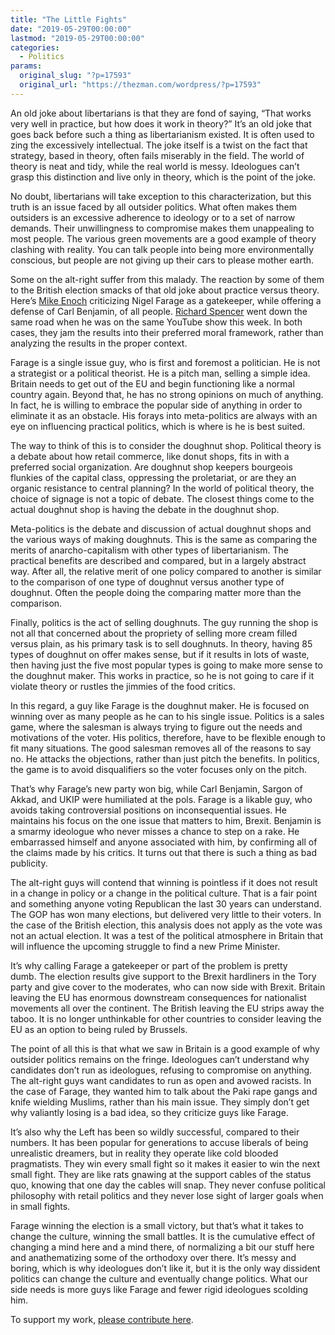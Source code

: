 ```yaml
---
title: "The Little Fights"
date: "2019-05-29T00:00:00"
lastmod: "2019-05-29T00:00:00"
categories:
  - Politics
params:
  original_slug: "?p=17593"
  original_url: "https://thezman.com/wordpress/?p=17593"
---
```


An old joke about libertarians is that they are fond of saying, “That
works very well in practice, but how does it work in theory?” It’s an
old joke that goes back before such a thing as libertarianism existed.
It is often used to zing the excessively intellectual. The joke itself
is a twist on the fact that strategy, based in theory, often fails
miserably in the field. The world of theory is neat and tidy, while the
real world is messy. Ideologues can’t grasp this distinction and live
only in theory, which is the point of the joke.

No doubt, libertarians will take exception to this characterization, but
this truth is an issue faced by all outsider politics. What often makes
them outsiders is an excessive adherence to ideology or to a set of
narrow demands. Their unwillingness to compromise makes them unappealing
to most people. The various green movements are a good example of theory
clashing with reality. You can talk people into being more
environmentally conscious, but people are not giving up their cars to
please mother earth.

Some on the alt-right suffer from this malady. The reaction by some of
them to the British election smacks of that old joke about practice
versus theory. Here’s
<a href="https://www.youtube.com/watch?v=tOC0N4cHe6w"
rel="noopener noreferrer" target="_blank">Mike Enoch</a> criticizing
Nigel Farage as a gatekeeper, while offering a defense of Carl Benjamin,
of all people. <a href="https://www.youtube.com/watch?v=bbwpyd0D6-M"
rel="noopener noreferrer" target="_blank">Richard Spencer</a> went down
the same road when he was on the same YouTube show this week. In both
cases, they jam the results into their preferred moral framework, rather
than analyzing the results in the proper context.

Farage is a single issue guy, who is first and foremost a politician. He
is not a strategist or a political theorist. He is a pitch man, selling
a simple idea. Britain needs to get out of the EU and begin functioning
like a normal country again. Beyond that, he has no strong opinions on
much of anything. In fact, he is willing to embrace the popular side of
anything in order to eliminate it as an obstacle. His forays into
meta-politics are always with an eye on influencing practical politics,
which is where is he is best suited.

The way to think of this is to consider the doughnut shop. Political
theory is a debate about how retail commerce, like donut shops, fits in
with a preferred social organization. Are doughnut shop keepers
bourgeois flunkies of the capital class, oppressing the proletariat, or
are they an organic resistance to central planning? In the world of
political theory, the choice of signage is not a topic of debate. The
closest things come to the actual doughnut shop is having the debate in
the doughnut shop.

Meta-politics is the debate and discussion of actual doughnut shops and
the various ways of making doughnuts. This is the same as comparing the
merits of anarcho-capitalism with other types of libertarianism. The
practical benefits are described and compared, but in a largely abstract
way. After all, the relative merit of one policy compared to another is
similar to the comparison of one type of doughnut versus another type of
doughnut. Often the people doing the comparing matter more than the
comparison.

Finally, politics is the act of selling doughnuts. The guy running the
shop is not all that concerned about the propriety of selling more cream
filled versus plain, as his primary task is to sell doughnuts. In
theory, having 85 types of doughnut on offer makes sense, but if it
results in lots of waste, then having just the five most popular types
is going to make more sense to the doughnut maker. This works in
practice, so he is not going to care if it violate theory or rustles the
jimmies of the food critics.

In this regard, a guy like Farage is the doughnut maker. He is focused
on winning over as many people as he can to his single issue. Politics
is a sales game, where the salesman is always trying to figure out the
needs and motivations of the voter. His politics, therefore, have to be
flexible enough to fit many situations. The good salesman removes all of
the reasons to say no. He attacks the objections, rather than just pitch
the benefits. In politics, the game is to avoid disqualifiers so the
voter focuses only on the pitch.

That’s why Farage’s new party won big, while Carl Benjamin, Sargon of
Akkad, and UKIP were humiliated at the pols. Farage is a likable guy,
who avoids taking controversial positions on inconsequential issues. He
maintains his focus on the one issue that matters to him, Brexit.
Benjamin is a smarmy ideologue who never misses a chance to step on a
rake. He embarrassed himself and anyone associated with him, by
confirming all of the claims made by his critics. It turns out that
there is such a thing as bad publicity.

The alt-right guys will contend that winning is pointless if it does not
result in a change in policy or a change in the political culture. That
is a fair point and something anyone voting Republican the last 30 years
can understand. The GOP has won many elections, but delivered very
little to their voters. In the case of the British election, this
analysis does not apply as the vote was not an actual election. It was a
test of the political atmosphere in Britain that will influence the
upcoming struggle to find a new Prime Minister.

It’s why calling Farage a gatekeeper or part of the problem is pretty
dumb. The election results give support to the Brexit hardliners in the
Tory party and give cover to the moderates, who can now side with
Brexit. Britain leaving the EU has enormous downstream consequences for
nationalist movements all over the continent. The British leaving the EU
strips away the taboo. It is no longer unthinkable for other countries
to consider leaving the EU as an option to being ruled by Brussels.

The point of all this is that what we saw in Britain is a good example
of why outsider politics remains on the fringe. Ideologues can’t
understand why candidates don’t run as ideologues, refusing to
compromise on anything. The alt-right guys want candidates to run as
open and avowed racists. In the case of Farage, they wanted him to talk
about the Paki rape gangs and knife wielding Muslims, rather than his
main issue. They simply don’t get why valiantly losing is a bad idea, so
they criticize guys like Farage.

It’s also why the Left has been so wildly successful, compared to their
numbers. It has been popular for generations to accuse liberals of being
unrealistic dreamers, but in reality they operate like cold blooded
pragmatists. They win every small fight so it makes it easier to win the
next small fight. They are like rats gnawing at the support cables of
the status quo, knowing that one day the cables will snap. They never
confuse political philosophy with retail politics and they never lose
sight of larger goals when in small fights.

Farage winning the election is a small victory, but that’s what it takes
to change the culture, winning the small battles. It is the cumulative
effect of changing a mind here and a mind there, of normalizing a bit
our stuff here and anathematizing some of the orthodoxy over there. It’s
messy and boring, which is why ideologues don’t like it, but it is the
only way dissident politics can change the culture and eventually change
politics. What our side needs is more guys like Farage and fewer rigid
ideologues scolding him.

To support my work, <a href="https://www.subscribestar.com/the-z-blog"
rel="noopener noreferrer" target="_blank">please contribute here</a>.
